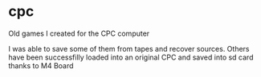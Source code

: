 # cpc
Old games I created for the CPC computer

I was able to save some of them from tapes and recover sources. Others have been successfilly loaded into an original CPC and saved into sd card thanks to M4 Board
